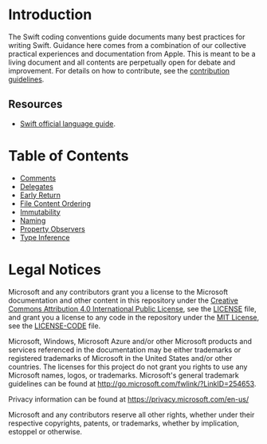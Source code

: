 # Introduction

The Swift coding conventions guide documents many best practices for writing Swift. Guidance here comes from a combination of our collective practical experiences and documentation from Apple. This is meant to be a living document and all contents are perpetually open for debate and improvement. For details on how to contribute, see the [contribution guidelines](CONTRIBUTING.md).

## Resources 

- [Swift official language guide](https://docs.swift.org/swift-book/LanguageGuide/TheBasics.html).

# Table of Contents

* [Comments](Comments.md)
* [Delegates](Delegates.md)
* [Early Return](EarlyReturn.md)
* [File Content Ordering](FileContentOrdering.md)
* [Immutability](Immutability.md)
* [Naming](Naming.md)
* [Property Observers](PropertyObservers.md)
* [Type Inference](TypeInference.md)

# Legal Notices

Microsoft and any contributors grant you a license to the Microsoft documentation and other content
in this repository under the [Creative Commons Attribution 4.0 International Public License](https://creativecommons.org/licenses/by/4.0/legalcode),
see the [LICENSE](LICENSE) file, and grant you a license to any code in the repository under the [MIT License](https://opensource.org/licenses/MIT), see the
[LICENSE-CODE](LICENSE-CODE) file.

Microsoft, Windows, Microsoft Azure and/or other Microsoft products and services referenced in the documentation
may be either trademarks or registered trademarks of Microsoft in the United States and/or other countries.
The licenses for this project do not grant you rights to use any Microsoft names, logos, or trademarks.
Microsoft's general trademark guidelines can be found at http://go.microsoft.com/fwlink/?LinkID=254653.

Privacy information can be found at https://privacy.microsoft.com/en-us/

Microsoft and any contributors reserve all other rights, whether under their respective copyrights, patents,
or trademarks, whether by implication, estoppel or otherwise.
